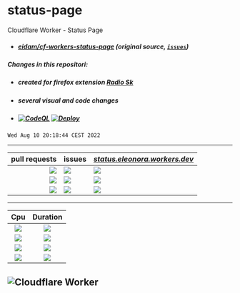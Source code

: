 # status-page
Cloudflare Worker - Status Page
- ##### *[eidam/cf-workers-status-page](https://github.com/eidam/cf-workers-status-page)* (original source, [`issues`](https://github.com/eidam/cf-workers-status-page/issues))
##### Changes in this repositori:
- ##### created for firefox extension *[Radio Sk](https://addons.mozilla.org/en-US/firefox/addon/radio-sk/)*
- ##### several visual and code changes
- ##### [![CodeQL](https://github.com/milankomaj/status-page/actions/workflows/codeql-analysis.yml/badge.svg)](https://github.com/milankomaj/status-page/actions/workflows/codeql-analysis.yml) [![Deploy](https://github.com/milankomaj/status-page/actions/workflows/deploy.yml/badge.svg)](https://github.com/milankomaj/status-page/actions/workflows/deploy.yml)

```
Wed Aug 10 20:18:44 CEST 2022
```
---
**pull requests** | **issues** | *[status.eleonora.workers.dev](https://status.eleonora.workers.dev/)*
---: | :--- | :---
![](https://dev-badge.eleonora.workers.dev/github/PR/milankomaj/status-page?icon=github&style=flat&scale=1) | ![](https://dev-badge.eleonora.workers.dev/github/issues/milankomaj/status-page?icon=github&style=flat&scale=1)  |![](https://dev-badge.eleonora.workers.dev/metrics/requests/status/7?icon=cloudflare&style=flat&scale=1.5)
![](https://dev-badge.eleonora.workers.dev/github/open-PR/milankomaj/status-page?icon=github&style=flat&scale=1) | ![](https://dev-badge.eleonora.workers.dev/github/open-issues/milankomaj/status-page?icon=github&style=flat&scale=1)  |![](https://dev-badge.eleonora.workers.dev/metrics/subrequests/status/7?icon=cloudflare&style=flat&scale=1.5)
![](https://dev-badge.eleonora.workers.dev/github/closed-PR/milankomaj/status-page?icon=github&style=flat&scale=1) | ![](https://dev-badge.eleonora.workers.dev/github/closed-issues/milankomaj/status-page?icon=github&style=flat&scale=1)  |![](https://dev-badge.eleonora.workers.dev/metrics/errors/status/7?icon=cloudflare&style=flat&scale=1.5)
---

**Cpu** | **Duration**
:---: | :---:
![](https://dev-badge.eleonora.workers.dev/metrics/cpuTimeP50/status/7?icon=cloudflare&style=flat&scale=1.5)  |![](https://dev-badge.eleonora.workers.dev/metrics/durationP50/status/7?icon=cloudflare&style=flat&scale=1.5)
![](https://dev-badge.eleonora.workers.dev/metrics/cpuTimeP75/status/7?icon=cloudflare&style=flat&scale=1.5)  |![](https://dev-badge.eleonora.workers.dev/metrics/durationP75/status/7?icon=cloudflare&style=flat&scale=1.5)
![](https://dev-badge.eleonora.workers.dev/metrics/cpuTimeP99/status/7?icon=cloudflare&style=flat&scale=1.5)  |![](https://dev-badge.eleonora.workers.dev/metrics/durationP99/status/7?icon=cloudflare&style=flat&scale=1.5)
![](https://dev-badge.eleonora.workers.dev/metrics/cpuTimeP999/status/7?icon=cloudflare&style=flat&scale=1.5)  |![](https://dev-badge.eleonora.workers.dev/metrics/durationP999/status/7?icon=cloudflare&style=flat&scale=1.5)

![](https://dev-badge.eleonora.workers.dev/metrics/status/status/7?icon=cloudflare&style=flat&scale=2  "Cloudflare Worker")
---